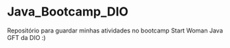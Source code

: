 # Java_Bootcamp_DIO
Repositório para guardar minhas atividades no bootcamp Start Woman Java GFT da DIO :)
